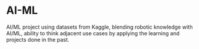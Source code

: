 # AI-ML
AI/ML project using datasets from Kaggle, blending robotic knowledge with AI/ML, ability to think adjacent use cases by applying the learning and projects done in the past.
